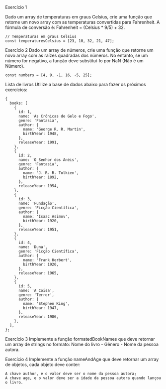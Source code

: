 Exercício 1

Dado um array de temperaturas em graus Celsius, crie uma função que retorne um novo array com as temperaturas convertidas para Fahrenheit. A fórmula de conversão é: Fahrenheit = (Celsius * 9/5) + 32.

```
// Temperaturas em graus Celsius
const temperaturesCelsius = [23, 10, 32, 21, 47];
```

Exercício 2
Dado um array de números, crie uma função que retorne um novo array com as raízes quadradas dos números. No entanto, se um número for negativo, a função deve substituí-lo por NaN (Não é um Número).
```
const numbers = [4, 9, -1, 16, -5, 25];
```

Lista de livros
Utilize a base de dados abaixo para fazer os próximos exercícios:
```
{
  books: [
    {
      id: 1,
      name: 'As Crônicas de Gelo e Fogo',
      genre: 'Fantasia',
      author: {
        name: 'George R. R. Martin',
        birthYear: 1948,
      },
      releaseYear: 1991,
    },
    {
      id: 2,
      name: 'O Senhor dos Anéis',
      genre: 'Fantasia',
      author: {
        name: 'J. R. R. Tolkien',
        birthYear: 1892,
      },
      releaseYear: 1954,
    },
    {
      id: 3,
      name: 'Fundação',
      genre: 'Ficção Científica',
      author: {
        name: 'Isaac Asimov',
        birthYear: 1920,
      },
      releaseYear: 1951,
    },
    {
      id: 4,
      name: 'Duna',
      genre: 'Ficção Científica',
      author: {
        name: 'Frank Herbert',
        birthYear: 1920,
      },
      releaseYear: 1965,
    },
    {
      id: 5,
      name: 'A Coisa',
      genre: 'Terror',
      author: {
        name: 'Stephen King',
        birthYear: 1947,
      },
      releaseYear: 1986,
    },
  ],
};

```
Exercício 3
Implemente a função formatedBookNames que deve retornar um array de strings no formato: Nome do livro - Gênero - Nome da pessoa autora.

Exercício 4
Implemente a função nameAndAge que deve retornar um array de objetos, cada objeto deve conter:

    A chave author, e o valor deve ser o nome da pessoa autora;
    A chave age, e o valor deve ser a idade da pessoa autora quando lançou o livro.
